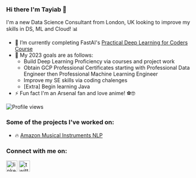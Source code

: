### Hi there I'm Tayiab 👋 
I'm a new Data Science Consultant from London, UK looking to improve my skills in DS, ML and Cloud! 📊<br>

- 🌱 I’m currently completing FastAI's [Practical Deep Learning for Coders Course](https://course.fast.ai/)
- 🎯 My 2023 goals are as follows:
   - Build Deep Learning Proficiency via courses and project work 
   - Obtain GCP Professional Certificates starting with Professional Data Engineer then Professional Machine Learning Engineer
   - Improve my SE skills via coding chalenges
   - [Extra] Begin learning Java
- ⚡ Fun fact I'm an Arsenal fan and love anime! ⚽️🤓

![Profile views](https://gpvc.arturio.dev/tayiabscode) 
### Some of the projects I've worked on:
- 🔥 [Amazon Musical Instruments NLP](https://github.com/tayiabscode/Amazon_Musical_Instruments_NLP)
### Connect with me on:
[<img src='https://cdn.jsdelivr.net/npm/simple-icons@3.0.1/icons/linkedin.svg' alt='linkedin' height='30'>](https://www.linkedin.com/in/tayiabmahmood/)
[<img src='https://cdn.jsdelivr.net/npm/simple-icons@3.0.1/icons/twitter.svg' alt='twitter' height='30'>](https://twitter.com/tayiablytics)  
